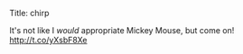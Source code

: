 Title: chirp

It's not like I *would* appropriate Mickey Mouse, but come on! <a href="http://t.co/yXsbF8Xe">http://t.co/yXsbF8Xe</a>
